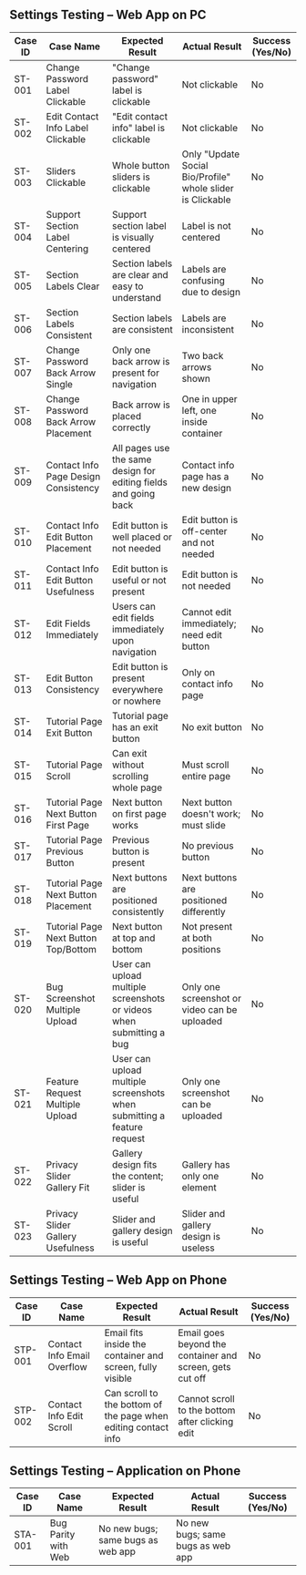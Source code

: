 ## Settings Testing – Web App on PC

| Case ID | Case Name                              | Expected Result                                                      | Actual Result                                  | Success (Yes/No) |
|---------|----------------------------------------|--------------------------------------------------------------------- |------------------------------------------------|------------------|
| ST-001  | Change Password Label Clickable        | "Change password" label is clickable                                 | Not clickable                                  | No               |
| ST-002  | Edit Contact Info Label Clickable      | "Edit contact info" label is clickable                               | Not clickable                                  | No               |
| ST-003  | Sliders Clickable                      | Whole button sliders is clickable                                    | Only "Update Social Bio/Profile" whole slider is Clickable | No               |
| ST-004  | Support Section Label Centering        | Support section label is visually centered                           | Label is not centered                          | No               |
| ST-005  | Section Labels Clear                   | Section labels are clear and easy to understand                      | Labels are confusing due to design              | No               |
| ST-006  | Section Labels Consistent              | Section labels are consistent                                        | Labels are inconsistent                        | No               |
| ST-007  | Change Password Back Arrow Single      | Only one back arrow is present for navigation                        | Two back arrows shown                          | No               |
| ST-008  | Change Password Back Arrow Placement   | Back arrow is placed correctly                                       | One in upper left, one inside container         | No               |
| ST-009  | Contact Info Page Design Consistency   | All pages use the same design for editing fields and going back      | Contact info page has a new design              | No               |
| ST-010  | Contact Info Edit Button Placement     | Edit button is well placed or not needed                             | Edit button is off-center and not needed        | No               |
| ST-011  | Contact Info Edit Button Usefulness    | Edit button is useful or not present                                 | Edit button is not needed                      | No               |
| ST-012  | Edit Fields Immediately                | Users can edit fields immediately upon navigation                    | Cannot edit immediately; need edit button       | No               |
| ST-013  | Edit Button Consistency                | Edit button is present everywhere or nowhere                         | Only on contact info page                      | No               |
| ST-014  | Tutorial Page Exit Button              | Tutorial page has an exit button                                     | No exit button                                 | No               |
| ST-015  | Tutorial Page Scroll                   | Can exit without scrolling whole page                                | Must scroll entire page                        | No               |
| ST-016  | Tutorial Page Next Button First Page   | Next button on first page works                                      | Next button doesn't work; must slide            | No               |
| ST-017  | Tutorial Page Previous Button          | Previous button is present                                           | No previous button                             | No               |
| ST-018  | Tutorial Page Next Button Placement    | Next buttons are positioned consistently                             | Next buttons are positioned differently         | No               |
| ST-019  | Tutorial Page Next Button Top/Bottom   | Next button at top and bottom                                        | Not present at both positions                   | No               |
| ST-020  | Bug Screenshot Multiple Upload         | User can upload multiple screenshots or videos when submitting a bug | Only one screenshot or video can be uploaded    | No               |
| ST-021  | Feature Request Multiple Upload        | User can upload multiple screenshots when submitting a feature request | Only one screenshot can be uploaded             | No               |
| ST-022  | Privacy Slider Gallery Fit             | Gallery design fits the content; slider is useful                    | Gallery has only one element                    | No               |
| ST-023  | Privacy Slider Gallery Usefulness      | Slider and gallery design is useful                                  | Slider and gallery design is useless            | No               |

## Settings Testing – Web App on Phone

| Case ID | Case Name                              | Expected Result                                                      | Actual Result                                  | Success (Yes/No) |
|---------|----------------------------------------|--------------------------------------------------------------------- |------------------------------------------------|------------------|
| STP-001 | Contact Info Email Overflow            | Email fits inside the container and screen, fully visible            | Email goes beyond the container and screen, gets cut off | No               |
| STP-002 | Contact Info Edit Scroll               | Can scroll to the bottom of the page when editing contact info       | Cannot scroll to the bottom after clicking edit | No               |

## Settings Testing – Application on Phone

| Case ID | Case Name                              | Expected Result                                                      | Actual Result                                  | Success (Yes/No) |
|---------|----------------------------------------|--------------------------------------------------------------------- |------------------------------------------------|------------------|
| STA-001 | Bug Parity with Web                    | No new bugs; same bugs as web app                                    | No new bugs; same bugs as web app